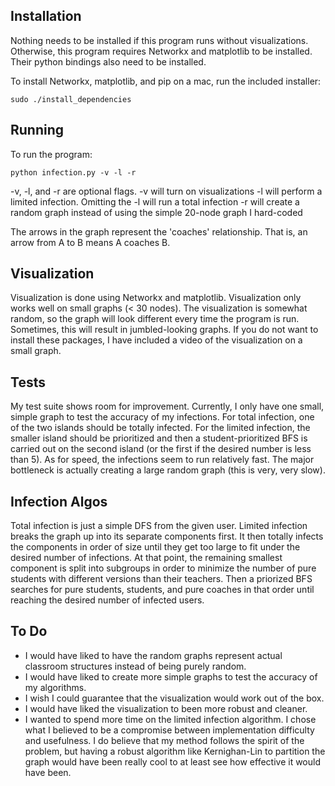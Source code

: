 Installation
-----------
Nothing needs to be installed if this program runs without visualizations. 
Otherwise, this program requires Networkx and matplotlib to be installed.
Their python bindings also need to be installed.

To install Networkx, matplotlib, and pip on a mac, run the included installer:

    sudo ./install_dependencies

Running
-------
To run the program:

    python infection.py -v -l -r

-v, -l, and -r are optional flags. 
-v will turn on visualizations
-l will perform a limited infection. Omitting the -l will run a total infection
-r will create a random graph instead of using the simple 20-node graph I hard-coded

The arrows in the graph represent the 'coaches' relationship. That is, an arrow from A to B means A coaches B. 

Visualization
-------------
Visualization is done using Networkx and matplotlib. 
Visualization only works well on small graphs (< 30 nodes).
The visualization is somewhat random, so the graph will look different every time the program is run.
Sometimes, this will result in jumbled-looking graphs. 
If you do not want to install these packages, I have included a video of the visualization
on a small graph.

Tests
-----
My test suite shows room for improvement. Currently, I only have one small,
simple graph to test the accuracy of my infections. For total infection, one of
the two islands should be totally infected. For the limited infection, the smaller
island should be prioritized and then a student-prioritized BFS is carried out on the 
second island (or the first if the desired number is less than 5). As for speed,
the infections seem to run relatively fast. The major bottleneck is actually creating 
a large random graph (this is very, very slow).

Infection Algos
---------
Total infection is just a simple DFS from the given user.
Limited infection breaks the graph up into its separate components first.
It then totally infects the components in order of size until they get too
large to fit under the desired number of infections. At that point, the remaining
smallest component is split into subgroups in order to minimize the number of pure students
with different versions than their teachers. Then a priorized BFS searches for pure students, 
students, and pure coaches in that order until reaching the desired number of infected users. 

To Do
-------
* I would have liked to have the random graphs represent actual classroom structures instead of being purely random. 
* I would have liked to create more simple graphs to test the accuracy of my algorithms. 
* I wish I could guarantee that the visualization would work out of the box. 
* I would have liked the visualization to been more robust and cleaner.
* I wanted to spend more time on the limited infection algorithm. I chose what I believed to be a compromise between implementation difficulty and usefulness. I do believe that my method follows the spirit of the problem, but having a robust algorithm like Kernighan-Lin to partition the graph would have been really cool to at least see how effective it would have been.
